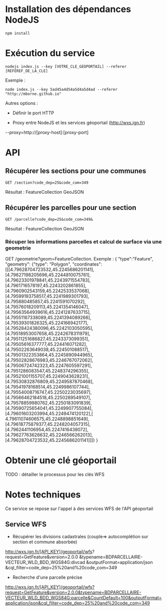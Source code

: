 
# Installation des dépendances NodeJS

```
npm install
```

# Exécution du service

```
nodejs index.js --key [VOTRE_CLE_GEOPORTAIL] --referer [REFEREF_DE_LA_CLE]
```
Exemple :

```
node index.js --key 5ad45a4d54a5d4a5d4ad --referer "http://mborne.github.io"
```

Autres options :

* Définir le port HTTP


* Proxy entre NodeJS et les services géoportail (http://wxs.ign.fr)

--proxy=http://[proxy-host]:[proxy-port]

# API

## Récupérer les sections pour une communes

```
GET /section?code_dep=25&code_com=349
```

Résultat : FeatureCollection GeoJSON

## Récupérer les parcelles pour une section

```
GET /parcelle?code_dep=25&code_com=349&
```

Résultat : FeatureCollection GeoJSON

### Récuper les informations parcelles et calcul de surface via une geometrie
GET /geometrie?geom=FeatureCollection.
Exemple : 
{
    "type":"Feature",
    "geometry":
		{"type":
    "Polygon",
    "coordinates":[[[4.79628704723532,45.2245686201141],[4.79627198205696,45.2244810075761],[4.79623301978841,45.2243971554783],[4.7961716578197,45.2243202861855],
    [4.7960902543159,45.2242533537068],[4.79599193758517,45.2241989301793],[4.795880485857,45.2241591070292],[4.79576018209113,45.2241354146047],
    [4.79563564939616,45.2241287633715],[4.79551167338089,45.2241394089266],[4.79539301826325,45.224166942177],[4.79528424380096,45.2242103050595],
    [4.79518953007658,45.2242678311979],[4.79511251686827,45.2243373099351],[4.79505616377777,45.224416071282],[4.79502263649038,45.224501088517],
    [4.79501322353864,45.2245890944965],[4.79502828676983,45.2246767072062],[4.79506724742323,45.2247605597291],[4.7951286083547,45.2248374296355],
    [4.79521001155707,45.2249043628231],[4.79530832876809,45.2249587870468],[4.79541978168514,45.2249986107744],[4.79554008716747,45.2250223035697],
    [4.79566462184518,45.2250289549107],[4.79578859980762,45.2250183091839],[4.79590725654041,45.2249907755084],[4.79601603203994,45.2249474120122],[
    4.79611074606575,45.2248898851649],[4.79618775879377,45.2248204057315],[4.7962441106954,45.2247416438072],[4.79627763626632,45.2246566262013],
    [4.79628704723532,45.2245686201141]]]}
 }


# Obtenir une clé géoportail

TODO : détailler le processus pour les clés WFS

# Notes techniques

Ce service se repose sur l'appel à des services WFS de l'API géoportail

## Service WFS


* Récupérer les divisions cadastrales (couple=> autocomplétion sur section et commune absorbée)

http://wxs.ign.fr/[API_KEY]/geoportail/wfs?
request=GetFeature&version=2.0.0
&typename=BDPARCELLAIRE-VECTEUR_WLD_BDD_WGS84G:divcad
&outputFormat=application/json
&cql_filter=code_dep=25%20and%20code_com=349

* Recherche d'une parcelle précise

http://wxs.ign.fr/[API_KEY]/geoportail/wfs?request=GetFeature&version=2.0.0&typename=BDPARCELLAIRE-VECTEUR_WLD_BDD_WGS84G:parcelle&CountDefault=100&outputFormat=application/json&cql_filter=code_dep=25%20and%20code_com=349

